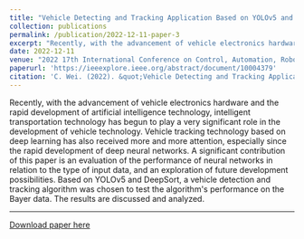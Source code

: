 ```yaml
---
title: "Vehicle Detecting and Tracking Application Based on YOLOv5 and DeepSort for Bayer Data"
collection: publications
permalink: /publication/2022-12-11-paper-3
excerpt: "Recently, with the advancement of vehicle electronics hardware and the rapid development of artificial intelligence technology, intelligent transportation technology has begun to play a very significant role in the development of vehicle technology. Vehicle tracking technology based on deep learning has also received more and more attention, especially since the rapid development of deep neural networks. A significant contribution of this paper is an evaluation of the performance of neural networks in relation to the type of input data, and an exploration of future development possibilities. Based on YOLOv5 and DeepSort, a vehicle detection and tracking algorithm was chosen to test the algorithm's performance on the Bayer data. The results are discussed and analyzed."
date: 2022-12-11
venue: "2022 17th International Conference on Control, Automation, Robotics and Vision (ICARCV), Singapore"
paperurl: 'https://ieeexplore.ieee.org/abstract/document/10004379'
citation: 'C. Wei. (2022). &quot;Vehicle Detecting and Tracking Application Based on YOLOv5 and DeepSort for Bayer Data.&quot; <i>2022 17th International Conference on Control, Automation, Robotics and Vision (ICARCV), Singapore, Singapore</i>. pp. 843-849.'
---
```

Recently, with the advancement of vehicle electronics hardware and the rapid development of artificial intelligence technology, intelligent transportation technology has begun to play a very significant role in the development of vehicle technology. Vehicle tracking technology based on deep learning has also received more and more attention, especially since the rapid development of deep neural networks. A significant contribution of this paper is an evaluation of the performance of neural networks in relation to the type of input data, and an exploration of future development possibilities. Based on YOLOv5 and DeepSort, a vehicle detection and tracking algorithm was chosen to test the algorithm's performance on the Bayer data. The results are discussed and analyzed.

---
[Download paper here](http://ChuhengWei.github.io/files/paper3.pdf)
